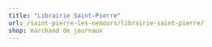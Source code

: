 ```yaml
---
title: "Librairie Saint-Pierre"
url: /saint-pierre-les-nemours/librairie-saint-pierre/
shop: marchand de journaux
---
```

